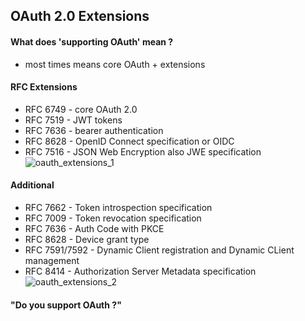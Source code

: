 ## OAuth 2.0 Extensions

#### What does 'supporting OAuth' mean ?
- most times means core OAuth + extensions

#### RFC Extensions
- RFC 6749 - core OAuth 2.0
- RFC 7519 - JWT tokens
- RFC 7636 - bearer authentication
- RFC 8628 - OpenID Connect specification or OIDC
- RFC 7516 - JSON Web Encryption also JWE specification
![oauth_extensions_1](https://github.com/L37sg0/l34rn1n6/assets/20823029/b29e9e4e-933f-46e5-88a1-ad71ae6825c0)

#### Additional
- RFC 7662 - Token introspection specification
- RFC 7009 - Token revocation specification
- RFC 7636 - Auth Code with PKCE
- RFC 8628 - Device grant type
- RFC 7591/7592 - Dynamic Client registration and Dynamic CLient management
- RFC 8414 - Authorization Server Metadata specification
![oauth_extensions_2](https://github.com/L37sg0/l34rn1n6/assets/20823029/a70c112b-ccde-4da2-9115-eeda9ac8c879)

#### "Do you support OAuth ?"

